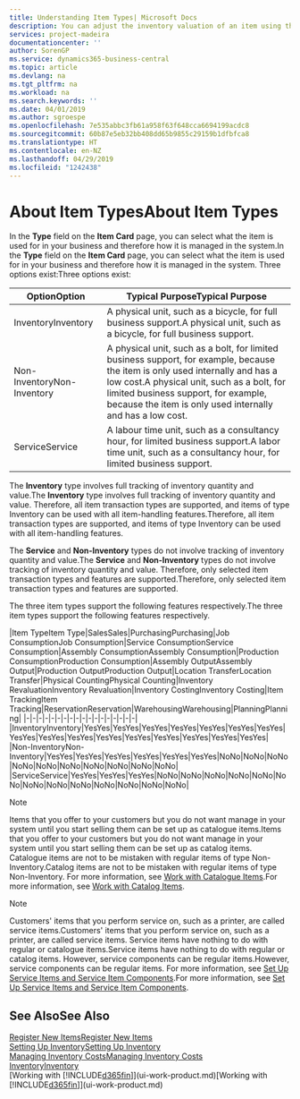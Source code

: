```yaml
---
title: Understanding Item Types| Microsoft Docs
description: You can adjust the inventory valuation of an item using the FIFO or Average costing methods, for example, when item costs change for reasons other than transactions.
services: project-madeira
documentationcenter: ''
author: SorenGP
ms.service: dynamics365-business-central
ms.topic: article
ms.devlang: na
ms.tgt_pltfrm: na
ms.workload: na
ms.search.keywords: ''
ms.date: 04/01/2019
ms.author: sgroespe
ms.openlocfilehash: 7e535abbc3fb61a958f63f648cca6694199acdc8
ms.sourcegitcommit: 60b87e5eb32bb408dd65b9855c29159b1dfbfca8
ms.translationtype: HT
ms.contentlocale: en-NZ
ms.lasthandoff: 04/29/2019
ms.locfileid: "1242438"
---
```

# <a name="about-item-types"></a><span data-ttu-id="f5a7e-103">About Item Types</span><span class="sxs-lookup"><span data-stu-id="f5a7e-103">About Item Types</span></span>
<span data-ttu-id="f5a7e-104">In the **Type** field on the **Item Card** page, you can select what the item is used for in your business and therefore how it is managed in the system.</span><span class="sxs-lookup"><span data-stu-id="f5a7e-104">In the **Type** field on the **Item Card** page, you can select what the item is used for in your business and therefore how it is managed in the system.</span></span> <span data-ttu-id="f5a7e-105">Three options exist:</span><span class="sxs-lookup"><span data-stu-id="f5a7e-105">Three options exist:</span></span>

|<span data-ttu-id="f5a7e-106">Option</span><span class="sxs-lookup"><span data-stu-id="f5a7e-106">Option</span></span>|<span data-ttu-id="f5a7e-107">Typical Purpose</span><span class="sxs-lookup"><span data-stu-id="f5a7e-107">Typical Purpose</span></span>|
|------|-----------|
|<span data-ttu-id="f5a7e-108">Inventory</span><span class="sxs-lookup"><span data-stu-id="f5a7e-108">Inventory</span></span>|<span data-ttu-id="f5a7e-109">A physical unit, such as a bicycle, for full business support.</span><span class="sxs-lookup"><span data-stu-id="f5a7e-109">A physical unit, such as a bicycle, for full business support.</span></span>|
|<span data-ttu-id="f5a7e-110">Non-Inventory</span><span class="sxs-lookup"><span data-stu-id="f5a7e-110">Non-Inventory</span></span>|<span data-ttu-id="f5a7e-111">A physical unit, such as a bolt, for limited business support, for example, because the item is only used internally and has a low cost.</span><span class="sxs-lookup"><span data-stu-id="f5a7e-111">A physical unit, such as a bolt, for limited business support, for example, because the item is only used internally and has a low cost.</span></span>|
|<span data-ttu-id="f5a7e-112">Service</span><span class="sxs-lookup"><span data-stu-id="f5a7e-112">Service</span></span>|<span data-ttu-id="f5a7e-113">A labour time unit, such as a consultancy hour, for limited business support.</span><span class="sxs-lookup"><span data-stu-id="f5a7e-113">A labor time unit, such as a consultancy hour, for limited business support.</span></span>|

<span data-ttu-id="f5a7e-114">The **Inventory** type involves full tracking of inventory quantity and value.</span><span class="sxs-lookup"><span data-stu-id="f5a7e-114">The **Inventory** type involves full tracking of inventory quantity and value.</span></span> <span data-ttu-id="f5a7e-115">Therefore, all item transaction types are supported, and items of type Inventory can be used with all item-handling features.</span><span class="sxs-lookup"><span data-stu-id="f5a7e-115">Therefore, all item transaction types are supported, and items of type Inventory can be used with all item-handling features.</span></span>

<span data-ttu-id="f5a7e-116">The **Service** and **Non-Inventory** types do not involve tracking of inventory quantity and value.</span><span class="sxs-lookup"><span data-stu-id="f5a7e-116">The **Service** and **Non-Inventory** types do not involve tracking of inventory quantity and value.</span></span> <span data-ttu-id="f5a7e-117">Therefore, only selected item transaction types and features are supported.</span><span class="sxs-lookup"><span data-stu-id="f5a7e-117">Therefore, only selected item transaction types and features are supported.</span></span>

<span data-ttu-id="f5a7e-118">The three item types support the following features respectively.</span><span class="sxs-lookup"><span data-stu-id="f5a7e-118">The three item types support the following features respectively.</span></span>

|<span data-ttu-id="f5a7e-119">Item Type</span><span class="sxs-lookup"><span data-stu-id="f5a7e-119">Item Type</span></span>|<span data-ttu-id="f5a7e-120">Sales</span><span class="sxs-lookup"><span data-stu-id="f5a7e-120">Sales</span></span>|<span data-ttu-id="f5a7e-121">Purchasing</span><span class="sxs-lookup"><span data-stu-id="f5a7e-121">Purchasing</span></span>|<span data-ttu-id="f5a7e-122">Job Consumption</span><span class="sxs-lookup"><span data-stu-id="f5a7e-122">Job Consumption</span></span>|<span data-ttu-id="f5a7e-123">Service Consumption</span><span class="sxs-lookup"><span data-stu-id="f5a7e-123">Service Consumption</span></span>|<span data-ttu-id="f5a7e-124">Assembly Consumption</span><span class="sxs-lookup"><span data-stu-id="f5a7e-124">Assembly Consumption</span></span>|<span data-ttu-id="f5a7e-125">Production Consumption</span><span class="sxs-lookup"><span data-stu-id="f5a7e-125">Production Consumption</span></span>|<span data-ttu-id="f5a7e-126">Assembly Output</span><span class="sxs-lookup"><span data-stu-id="f5a7e-126">Assembly Output</span></span>|<span data-ttu-id="f5a7e-127">Production Output</span><span class="sxs-lookup"><span data-stu-id="f5a7e-127">Production Output</span></span>|<span data-ttu-id="f5a7e-128">Location Transfer</span><span class="sxs-lookup"><span data-stu-id="f5a7e-128">Location Transfer</span></span>|<span data-ttu-id="f5a7e-129">Physical Counting</span><span class="sxs-lookup"><span data-stu-id="f5a7e-129">Physical Counting</span></span>|<span data-ttu-id="f5a7e-130">Inventory Revaluation</span><span class="sxs-lookup"><span data-stu-id="f5a7e-130">Inventory Revaluation</span></span>|<span data-ttu-id="f5a7e-131">Inventory Costing</span><span class="sxs-lookup"><span data-stu-id="f5a7e-131">Inventory Costing</span></span>|<span data-ttu-id="f5a7e-132">Item Tracking</span><span class="sxs-lookup"><span data-stu-id="f5a7e-132">Item Tracking</span></span>|<span data-ttu-id="f5a7e-133">Reservation</span><span class="sxs-lookup"><span data-stu-id="f5a7e-133">Reservation</span></span>|<span data-ttu-id="f5a7e-134">Warehousing</span><span class="sxs-lookup"><span data-stu-id="f5a7e-134">Warehousing</span></span>|<span data-ttu-id="f5a7e-135">Planning</span><span class="sxs-lookup"><span data-stu-id="f5a7e-135">Planning</span></span>|
|-|-|-|-|-|-|-|-|-|-|-|-|-|-|-|-|-|-|
|<span data-ttu-id="f5a7e-136">Inventory</span><span class="sxs-lookup"><span data-stu-id="f5a7e-136">Inventory</span></span>|<span data-ttu-id="f5a7e-137">Yes</span><span class="sxs-lookup"><span data-stu-id="f5a7e-137">Yes</span></span>|<span data-ttu-id="f5a7e-138">Yes</span><span class="sxs-lookup"><span data-stu-id="f5a7e-138">Yes</span></span>|<span data-ttu-id="f5a7e-139">Yes</span><span class="sxs-lookup"><span data-stu-id="f5a7e-139">Yes</span></span>|<span data-ttu-id="f5a7e-140">Yes</span><span class="sxs-lookup"><span data-stu-id="f5a7e-140">Yes</span></span>|<span data-ttu-id="f5a7e-141">Yes</span><span class="sxs-lookup"><span data-stu-id="f5a7e-141">Yes</span></span>|<span data-ttu-id="f5a7e-142">Yes</span><span class="sxs-lookup"><span data-stu-id="f5a7e-142">Yes</span></span>|<span data-ttu-id="f5a7e-143">Yes</span><span class="sxs-lookup"><span data-stu-id="f5a7e-143">Yes</span></span>|<span data-ttu-id="f5a7e-144">Yes</span><span class="sxs-lookup"><span data-stu-id="f5a7e-144">Yes</span></span>|<span data-ttu-id="f5a7e-145">Yes</span><span class="sxs-lookup"><span data-stu-id="f5a7e-145">Yes</span></span>|<span data-ttu-id="f5a7e-146">Yes</span><span class="sxs-lookup"><span data-stu-id="f5a7e-146">Yes</span></span>|<span data-ttu-id="f5a7e-147">Yes</span><span class="sxs-lookup"><span data-stu-id="f5a7e-147">Yes</span></span>|<span data-ttu-id="f5a7e-148">Yes</span><span class="sxs-lookup"><span data-stu-id="f5a7e-148">Yes</span></span>|<span data-ttu-id="f5a7e-149">Yes</span><span class="sxs-lookup"><span data-stu-id="f5a7e-149">Yes</span></span>|<span data-ttu-id="f5a7e-150">Yes</span><span class="sxs-lookup"><span data-stu-id="f5a7e-150">Yes</span></span>|<span data-ttu-id="f5a7e-151">Yes</span><span class="sxs-lookup"><span data-stu-id="f5a7e-151">Yes</span></span>|<span data-ttu-id="f5a7e-152">Yes</span><span class="sxs-lookup"><span data-stu-id="f5a7e-152">Yes</span></span>|
|<span data-ttu-id="f5a7e-153">Non-Inventory</span><span class="sxs-lookup"><span data-stu-id="f5a7e-153">Non-Inventory</span></span>|<span data-ttu-id="f5a7e-154">Yes</span><span class="sxs-lookup"><span data-stu-id="f5a7e-154">Yes</span></span>|<span data-ttu-id="f5a7e-155">Yes</span><span class="sxs-lookup"><span data-stu-id="f5a7e-155">Yes</span></span>|<span data-ttu-id="f5a7e-156">Yes</span><span class="sxs-lookup"><span data-stu-id="f5a7e-156">Yes</span></span>|<span data-ttu-id="f5a7e-157">Yes</span><span class="sxs-lookup"><span data-stu-id="f5a7e-157">Yes</span></span>|<span data-ttu-id="f5a7e-158">Yes</span><span class="sxs-lookup"><span data-stu-id="f5a7e-158">Yes</span></span>|<span data-ttu-id="f5a7e-159">Yes</span><span class="sxs-lookup"><span data-stu-id="f5a7e-159">Yes</span></span>|<span data-ttu-id="f5a7e-160">No</span><span class="sxs-lookup"><span data-stu-id="f5a7e-160">No</span></span>|<span data-ttu-id="f5a7e-161">No</span><span class="sxs-lookup"><span data-stu-id="f5a7e-161">No</span></span>|<span data-ttu-id="f5a7e-162">No</span><span class="sxs-lookup"><span data-stu-id="f5a7e-162">No</span></span>|<span data-ttu-id="f5a7e-163">No</span><span class="sxs-lookup"><span data-stu-id="f5a7e-163">No</span></span>|<span data-ttu-id="f5a7e-164">No</span><span class="sxs-lookup"><span data-stu-id="f5a7e-164">No</span></span>|<span data-ttu-id="f5a7e-165">No</span><span class="sxs-lookup"><span data-stu-id="f5a7e-165">No</span></span>|<span data-ttu-id="f5a7e-166">No</span><span class="sxs-lookup"><span data-stu-id="f5a7e-166">No</span></span>|<span data-ttu-id="f5a7e-167">No</span><span class="sxs-lookup"><span data-stu-id="f5a7e-167">No</span></span>|<span data-ttu-id="f5a7e-168">No</span><span class="sxs-lookup"><span data-stu-id="f5a7e-168">No</span></span>|<span data-ttu-id="f5a7e-169">No</span><span class="sxs-lookup"><span data-stu-id="f5a7e-169">No</span></span>|
|<span data-ttu-id="f5a7e-170">Service</span><span class="sxs-lookup"><span data-stu-id="f5a7e-170">Service</span></span>|<span data-ttu-id="f5a7e-171">Yes</span><span class="sxs-lookup"><span data-stu-id="f5a7e-171">Yes</span></span>|<span data-ttu-id="f5a7e-172">Yes</span><span class="sxs-lookup"><span data-stu-id="f5a7e-172">Yes</span></span>|<span data-ttu-id="f5a7e-173">Yes</span><span class="sxs-lookup"><span data-stu-id="f5a7e-173">Yes</span></span>|<span data-ttu-id="f5a7e-174">No</span><span class="sxs-lookup"><span data-stu-id="f5a7e-174">No</span></span>|<span data-ttu-id="f5a7e-175">No</span><span class="sxs-lookup"><span data-stu-id="f5a7e-175">No</span></span>|<span data-ttu-id="f5a7e-176">No</span><span class="sxs-lookup"><span data-stu-id="f5a7e-176">No</span></span>|<span data-ttu-id="f5a7e-177">No</span><span class="sxs-lookup"><span data-stu-id="f5a7e-177">No</span></span>|<span data-ttu-id="f5a7e-178">No</span><span class="sxs-lookup"><span data-stu-id="f5a7e-178">No</span></span>|<span data-ttu-id="f5a7e-179">No</span><span class="sxs-lookup"><span data-stu-id="f5a7e-179">No</span></span>|<span data-ttu-id="f5a7e-180">No</span><span class="sxs-lookup"><span data-stu-id="f5a7e-180">No</span></span>|<span data-ttu-id="f5a7e-181">No</span><span class="sxs-lookup"><span data-stu-id="f5a7e-181">No</span></span>|<span data-ttu-id="f5a7e-182">No</span><span class="sxs-lookup"><span data-stu-id="f5a7e-182">No</span></span>|<span data-ttu-id="f5a7e-183">No</span><span class="sxs-lookup"><span data-stu-id="f5a7e-183">No</span></span>|<span data-ttu-id="f5a7e-184">No</span><span class="sxs-lookup"><span data-stu-id="f5a7e-184">No</span></span>|<span data-ttu-id="f5a7e-185">No</span><span class="sxs-lookup"><span data-stu-id="f5a7e-185">No</span></span>|<span data-ttu-id="f5a7e-186">No</span><span class="sxs-lookup"><span data-stu-id="f5a7e-186">No</span></span>|

> [!NOTE]
> <span data-ttu-id="f5a7e-187">Items that you offer to your customers but you do not want manage in your system until you start selling them can be set up as catalogue items.</span><span class="sxs-lookup"><span data-stu-id="f5a7e-187">Items that you offer to your customers but you do not want manage in your system until you start selling them can be set up as catalog items.</span></span> <span data-ttu-id="f5a7e-188">Catalogue items are not to be mistaken with regular items of type Non-Inventory.</span><span class="sxs-lookup"><span data-stu-id="f5a7e-188">Catalog items are not to be mistaken with regular items of type Non-Inventory.</span></span> <span data-ttu-id="f5a7e-189">For more information, see [Work with Catalogue Items](inventory-how-work-nonstock-items.md).</span><span class="sxs-lookup"><span data-stu-id="f5a7e-189">For more information, see [Work with Catalog Items](inventory-how-work-nonstock-items.md).</span></span>

> [!NOTE]
> <span data-ttu-id="f5a7e-190">Customers' items that you perform service on, such as a printer, are called service items.</span><span class="sxs-lookup"><span data-stu-id="f5a7e-190">Customers' items that you perform service on, such as a printer, are called service items.</span></span> <span data-ttu-id="f5a7e-191">Service items have nothing to do with regular or catalogue items.</span><span class="sxs-lookup"><span data-stu-id="f5a7e-191">Service items have nothing to do with regular or catalog items.</span></span> <span data-ttu-id="f5a7e-192">However, service components can be regular items.</span><span class="sxs-lookup"><span data-stu-id="f5a7e-192">However, service components can be regular items.</span></span> <span data-ttu-id="f5a7e-193">For more information, see [Set Up Service Items and Service Item Components](service-how-setup-service-items.md).</span><span class="sxs-lookup"><span data-stu-id="f5a7e-193">For more information, see [Set Up Service Items and Service Item Components](service-how-setup-service-items.md).</span></span>

## <a name="see-also"></a><span data-ttu-id="f5a7e-194">See Also</span><span class="sxs-lookup"><span data-stu-id="f5a7e-194">See Also</span></span>
[<span data-ttu-id="f5a7e-195">Register New Items</span><span class="sxs-lookup"><span data-stu-id="f5a7e-195">Register New Items</span></span>](inventory-how-register-new-items.md)  
[<span data-ttu-id="f5a7e-196">Setting Up Inventory</span><span class="sxs-lookup"><span data-stu-id="f5a7e-196">Setting Up Inventory</span></span>](inventory-setup-inventory.md)  
[<span data-ttu-id="f5a7e-197">Managing Inventory Costs</span><span class="sxs-lookup"><span data-stu-id="f5a7e-197">Managing Inventory Costs</span></span>](finance-manage-inventory-costs.md)  
[<span data-ttu-id="f5a7e-198">Inventory</span><span class="sxs-lookup"><span data-stu-id="f5a7e-198">Inventory</span></span>](inventory-manage-inventory.md)  
<span data-ttu-id="f5a7e-199">[Working with [!INCLUDE[d365fin](includes/d365fin_md.md)]](ui-work-product.md)</span><span class="sxs-lookup"><span data-stu-id="f5a7e-199">[Working with [!INCLUDE[d365fin](includes/d365fin_md.md)]](ui-work-product.md)</span></span>
